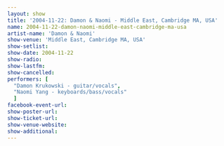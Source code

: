 ```yaml
---
layout: show
title: '2004-11-22: Damon & Naomi - Middle East, Cambridge MA, USA'
name: 2004-11-22-damon-naomi-middle-east-cambridge-ma-usa
artist-name: 'Damon & Naomi'
show-venue: 'Middle East, Cambridge MA, USA'
show-setlist: 
show-date: 2004-11-22
show-radio: 
show-lastfm: 
show-cancelled: 
performers: [
  "Damon Krukowski - guitar/vocals",
  "Naomi Yang - keyboards/bass/vocals"
  ]
facebook-event-url: 
show-poster-url: 
show-ticket-url: 
show-venue-website: 
show-additional: 
---
```


